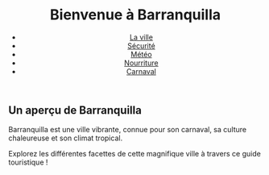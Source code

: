 <!DOCTYPE html>
<html lang="fr">
<head>
    <meta charset="UTF-8">
    <meta name="viewport" content="width=device-width, initial-scale=1.0">
    <title>Guide de Barranquilla</title>
    <link rel="stylesheet" href="style.css">
</head>
<body>
    <header>
        <h1>Bienvenue à Barranquilla</h1>
        <nav>
            <ul>
                <li><a href="city.html">La ville</a></li>
                <li><a href="security.html">Sécurité</a></li>
                <li><a href="weather.html">Météo</a></li>
                <li><a href="food.html">Nourriture</a></li>
                <li><a href="carnival.html">Carnaval</a></li>
            </ul>
        </nav>
    </header>
    <main>
        <section>
            <h2>Un aperçu de Barranquilla</h2>
            <p>Barranquilla est une ville vibrante, connue pour son carnaval, sa culture chaleureuse et son climat tropical.</p>
            <p>Explorez les différentes facettes de cette magnifique ville à travers ce guide touristique !</p>
        </section>
    </main>
</body>
</html>
